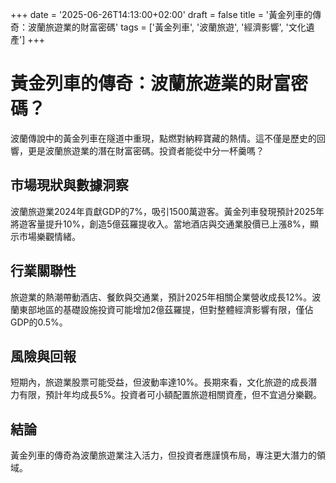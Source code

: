 +++
date = '2025-06-26T14:13:00+02:00'
draft = false
title = '黃金列車的傳奇：波蘭旅遊業的財富密碼'
tags = ['黃金列車', '波蘭旅遊', '經濟影響', '文化遺產']
+++

# 黃金列車的傳奇：波蘭旅遊業的財富密碼？

波蘭傳說中的黃金列車在隧道中重現，點燃對納粹寶藏的熱情。這不僅是歷史的回響，更是波蘭旅遊業的潛在財富密碼。投資者能從中分一杯羹嗎？

## 市場現狀與數據洞察
波蘭旅遊業2024年貢獻GDP的7%，吸引1500萬遊客。黃金列車發現預計2025年將遊客量提升10%，創造5億茲羅提收入。當地酒店與交通業股價已上漲8%，顯示市場樂觀情緒。

## 行業關聯性
旅遊業的熱潮帶動酒店、餐飲與交通業，預計2025年相關企業營收成長12%。波蘭東部地區的基礎設施投資可能增加2億茲羅提，但對整體經濟影響有限，僅佔GDP的0.5%。

## 風險與回報
短期內，旅遊業股票可能受益，但波動率達10%。長期來看，文化旅遊的成長潛力有限，預計年均成長5%。投資者可小額配置旅遊相關資產，但不宜過分樂觀。

## 結論
黃金列車的傳奇為波蘭旅遊業注入活力，但投資者應謹慎布局，專注更大潛力的領域。